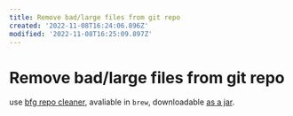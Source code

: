 ```yaml
---
title: Remove bad/large files from git repo
created: '2022-11-08T16:24:06.896Z'
modified: '2022-11-08T16:25:09.897Z'
---
```


# Remove bad/large files from git repo

use [bfg repo cleaner](https://rtyley.github.io/bfg-repo-cleaner/), avaliable in `brew`, downloadable [as a jar](https://repo1.maven.org/maven2/com/madgag/bfg/1.14.0/bfg-1.14.0.jar).
